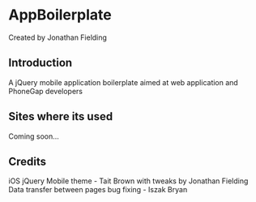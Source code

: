 # AppBoilerplate
Created by Jonathan Fielding

## Introduction
A jQuery mobile application boilerplate aimed at web application and PhoneGap developers

## Sites where its used
Coming soon...

## Credits

iOS jQuery Mobile theme - Tait Brown with tweaks by Jonathan Fielding
Data transfer between pages bug fixing - Iszak Bryan